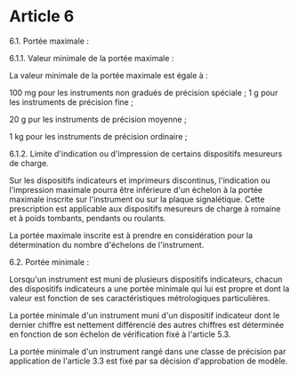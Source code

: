 # Article 6

6.1. Portée maximale :

6.1.1. Valeur minimale de la portée maximale :

La valeur minimale de la portée maximale est égale à :

100 mg pour les instruments non gradués de précision spéciale ;    1 g pour les instruments de précision fine ;

20 g pur les instruments de précision moyenne ;

1 kg pour les instruments de précision ordinaire ;

6.1.2. Limite d'indication ou d'impression de certains dispositifs mesureurs de charge.

Sur les dispositifs indicateurs et imprimeurs discontinus, l'indication ou l'impression maximale pourra être inférieure d'un échelon à la portée maximale inscrite sur l'instrument ou sur la plaque signalétique. Cette prescription est applicable aux dispositifs mesureurs de charge à romaine et à poids tombants, pendants ou roulants.

La portée maximale inscrite est à prendre en considération pour la détermination du nombre d'échelons de l'instrument.

6.2. Portée minimale :

Lorsqu'un instrument est muni de plusieurs dispositifs indicateurs, chacun des dispositifs indicateurs a une portée minimale qui lui est propre et dont la valeur est fonction de ses caractéristiques métrologiques particulières.

La portée minimale d'un instrument muni d'un dispositif indicateur dont le dernier chiffre est nettement différencié des autres chiffres est déterminée en fonction de son échelon de vérification fixé à l'article 5.3.

La portée minimale d'un instrument rangé dans une classe de précision par application de l'article 3.3 est fixé par sa décision d'approbation de modèle.
